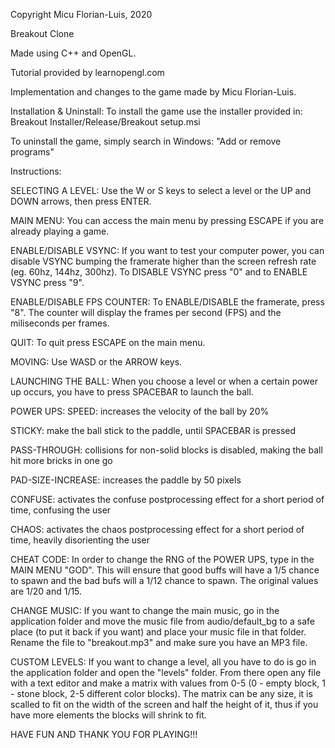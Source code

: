 Copyright Micu Florian-Luis, 2020

Breakout Clone

Made using C++ and OpenGL.

Tutorial provided by learnopengl.com

Implementation and changes to the game made by Micu Florian-Luis.

Installation & Uninstall:
To install the game use the installer provided in:
Breakout Installer/Release/Breakout setup.msi

To uninstall the game, simply search in Windows:
"Add or remove programs"

Instructions:

SELECTING A LEVEL:
Use the W or S keys to select a level or the UP and DOWN arrows, then press 
ENTER.

MAIN MENU:
You can access the main menu by pressing ESCAPE if you are already playing a
game.

ENABLE/DISABLE VSYNC:
If you want to test your computer power, you can disable VSYNC bumping the 
framerate higher than the screen refresh rate (eg. 60hz, 144hz, 300hz). To 
DISABLE VSYNC press "0" and to ENABLE VSYNC press "9".

ENABLE/DISABLE FPS COUNTER:
To ENABLE/DISABLE the framerate, press "8". The counter will display the
frames per second (FPS) and the miliseconds per frames.

QUIT:
To quit press ESCAPE on the main menu.

MOVING:
Use WASD or the ARROW keys.

LAUNCHING THE BALL:
When you choose a level or when a certain power up occurs, you have to press 
SPACEBAR to launch the ball.

POWER UPS:
SPEED: increases the velocity of the ball by 20%

STICKY: make the ball stick to the paddle, until SPACEBAR is pressed

PASS-THROUGH: collisions for non-solid blocks is disabled, making the ball hit 
			more bricks in one go

PAD-SIZE-INCREASE: increases the paddle by 50 pixels

CONFUSE: activates the confuse postprocessing effect for a short period of 
			time, confusing the user

CHAOS: activates the chaos postprocessing effect for a short period of time,
			heavily disorienting the user

CHEAT CODE:
In order to change the RNG of the POWER UPS, type in the MAIN MENU "GOD".
This will ensure that good buffs will have a 1/5 chance to spawn and the
bad bufs will a 1/12 chance to spawn. The original values are 1/20 and 1/15.

CHANGE MUSIC:
If you want to change the main music, go in the application folder and move
the music file from audio/default_bg to a safe place (to put it back if you 
want) and place your music file in that folder. Rename the file to 
"breakout.mp3" and make sure you have an MP3 file.

CUSTOM LEVELS:
If you want to change a level, all you have to do is go in the application
folder and open the "levels" folder. From there open any file with a text
editor and make a matrix with values from 0-5 (0 - empty block, 1 - stone
block, 2-5 different color blocks). The matrix can be any size, it is scalled
to fit on the width of the screen and half the height of it, thus if you have
more elements the blocks will shrink to fit.

HAVE FUN AND THANK YOU FOR PLAYING!!!
